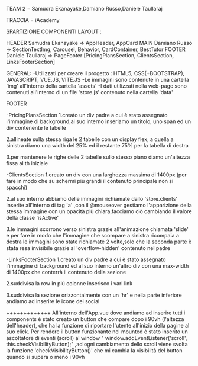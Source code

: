 TEAM 2 = Samudra Ekanayake,Damiano Russo,Daniele Taullaraj

TRACCIA = iAcademy

SPARTIZIONE COMPONENTI LAYOUT :

HEADER    Samudra Ekanayake => AppHeader, AppCard
MAIN      Damiano Russo => SectionTextImg, Carousel, Behavior, CardContainer, BestTutor
FOOTER    Daniele Taullaraj => PageFooter [PricingPlansSection, ClientsSection, LinksFooterSection]

GENERAL: 
-Utilizzati per creare il progetto : HTML5, CSS(+BOOTSTRAP), JAVASCRIPT, VUE.JS, VITE.JS
-Le immagini sono contenute in una cartella 'img' all'interno della cartella 'assets'
-I dati utilizzati nella web-page sono contenuti all'interno di un file 'store.js' contenuto nella cartella 'data'


FOOTER

-PricingPlansSection
1.creato un div padre a cui è stato assegnato l'immagine di background,al suo interno inseriamo un titolo, uno span ed un div contenente le tabelle

2.allineate sulla stessa riga le 2 tabelle con un display flex, a quella a sinistra diamo una width del 25% ed il restante 75% per la tabella di destra

3.per mantenere le righe delle 2 tabelle sullo stesso piano diamo un'altezza fissa al th iniziale


-ClientsSection
1.creato un div con una larghezza massima di 1400px (per fare in modo che su schermi più grandi il contenuto principale non si spacchi)

2.al suo interno abbiamo delle immagini richiamate dallo 'store.clients' inserite all'interno di tag 'a' ,con il @mouseover gestiamo l'apparizione della stessa immagine con un opacità più chiara,facciamo ciò cambiando il valore della classe 'isActive'

3.le immagini scorrono verso sinistra grazie all'animazione chiamata 'slide' e per fare in modo che l'immagine che scompare a sinistra ricompaia a destra le immagini sono state richiamate 2 volte,solo che la seconda parte è stata resa invisibile grazie al 'overflow-hidden' contenuto nel padre


-LinksFooterSection
1.creato un div padre a cui è stato assegnato l'immagine di background ed al suo interno un'altro div con una max-width di 1400px che conterrà il contenuto della sezione

2.suddivisa la row in più colonne inserisco i vari link

3.suddivisa la sezione orizzontalmente con un 'hr' e nella parte inferiore andiamo ad inserire le icone dei social 


+++++++++++++
All'interno dell'App.vue dove andiamo ad inserire tutti i components è stato creato un button che compare dopo i 90vh (l'altezza dell'header),
che ha la funzione di riportare l'utente all'inizio della pagine al suo click.
Per rendere il button funzionante nel mounted è stato inserito un ascoltatore di eventi (scroll) al window " window.addEventListener('scroll', this.checkVisibilityButton);" ,ad ogni cambiamento dello scroll viene svolta la funzione 'checkVisibilityButton()' che mi cambia la visibilità del button quando si supera o meno i 90vh
 
